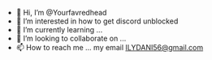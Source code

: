 - 👋 Hi, I’m @Yourfavredhead
- 👀 I’m interested in how to get discord unblocked
- 🌱 I’m currently learning ...
- 💞️ I’m looking to collaborate on ...
- 📫 How to reach me ... my email ILYDANI56@gmail.com

<!---
Yourfavredhead/Yourfavredhead is a ✨ special ✨ repository because its `README.md` (this file) appears on your GitHub profile.
You can click the Preview link to take a look at your changes.
--->
